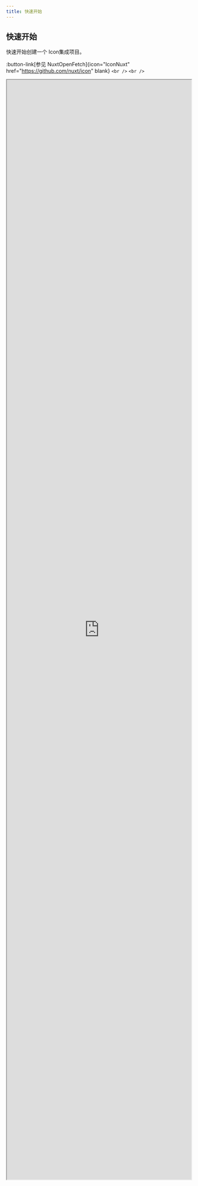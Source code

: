 ```yaml
---
title: 快速开始
---
```


## 快速开始

快速开始创建一个 Icon集成项目。

:button-link[参见 NuxtOpenFetch]{icon="IconNuxt" href="https://github.com/nuxt/icon" blank}
`<br />`
`<br />`

<iframe
  id="nuxt-open-fetch"
  title="NuxtOpenFetch"
  style="width: 100%; height: 75vh"
  src="https://github.com/nuxt/icon">
</iframe>
